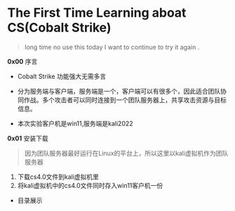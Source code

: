 #  The First Time Learning aboat CS(Cobalt Strike)

> long time no use this today I want to continue to try it again .

__0x00__ 序言

* Cobalt Strike 功能强大无需多言
* 分为服务端与客户端，服务端是一个，客户端可以有很多个，因此适合团队协同作战。多个攻击者可以同时连接到一个团队服务器上，共享攻击资源与目标信息。

* 本次实验客户机是win11,服务端是kali2022
 
__0x01__ 安装下载

> 因为团队服务器最好运行在Linux的平台上，所以这里以kali虚拟机作为团队服务器

1. 下载cs4.0文件到kali虚拟机里
2. 将kali虚拟机中的cs4.0文件同时存入win11客户机一份

* 目录展示
  
